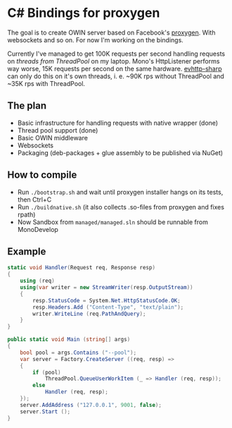 C# Bindings for proxygen
========================

The goal is to create OWIN server based on Facebook's [proxygen](https://github.com/facebook/proxygen/). With websockets and so on. For now I'm working on the bindings.

Currently I've managed to get 100K requests per second handling requests on *threads from ThreadPool* on my laptop. Mono's HttpListener performs way worse, 15K requests per second on the same hardware. [evhttp-sharp](https://github.com/kekekeks/evhttp-sharp) can only do this on it's own threads, i. e. ~90K rps without ThreadPool and ~35K rps with ThreadPool.


The plan
--------

- Basic infrastructure for handling requests with native wrapper (done)
- Thread pool support (done)
- Basic OWIN middleware
- Websockets
- Packaging (deb-packages + glue assembly to be published via NuGet)


How to compile
--------------

- Run `./bootstrap.sh` and wait until proxygen installer hangs on its tests, then Ctrl+C
- Run `./buildnative.sh` (it also collects .so-files from proxygen and fixes rpath)
- Now Sandbox from `managed/managed.sln` should be runnable from MonoDevelop


Example
-------

```csharp
static void Handler(Request req, Response resp)
{
	using (req)
	using(var writer = new StreamWriter(resp.OutputStream))
	{
		resp.StatusCode = System.Net.HttpStatusCode.OK;
		resp.Headers.Add ("Content-Type", "text/plain");
		writer.WriteLine (req.PathAndQuery);
	}
}

public static void Main (string[] args)
{
	bool pool = args.Contains ("--pool");
	var server = Factory.CreateServer ((req, resp) =>
	{
		if (pool)
			ThreadPool.QueueUserWorkItem (_ => Handler (req, resp));
		else
			Handler (req, resp);
	});
	server.AddAddress ("127.0.0.1", 9001, false);
	server.Start ();
}
```


